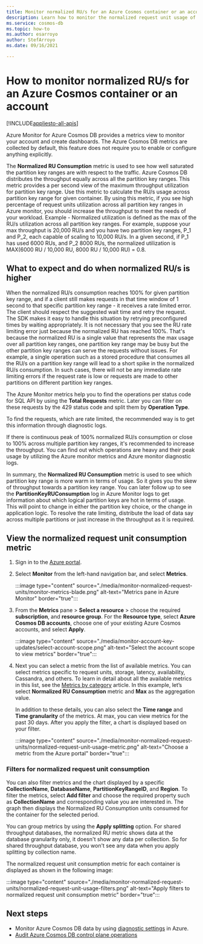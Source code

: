 ```yaml
---
title: Monitor normalized RU/s for an Azure Cosmos container or an account
description: Learn how to monitor the normalized request unit usage of an operation in Azure Cosmos DB. Owners of an Azure Cosmos DB account can understand which operations are consuming more request units. 
ms.service: cosmos-db
ms.topic: how-to
ms.author: esarroyo
author: StefArroyo 
ms.date: 09/16/2021

---
```


# How to monitor normalized RU/s for an Azure Cosmos container or an account
[!INCLUDE[appliesto-all-apis](includes/appliesto-all-apis.md)]

Azure Monitor for Azure Cosmos DB provides a metrics view to monitor your account and create dashboards. The Azure Cosmos DB metrics are collected by default, this feature does not require you to enable or configure anything explicitly.

The **Normalized RU Consumption** metric is used to see how well saturated the  partition key ranges are  with respect to the traffic. Azure Cosmos DB distributes the throughput equally across all the partition key ranges. This metric provides a per second view of the maximum throughput utilization for partition key range. Use this metric to calculate the RU/s usage across partition key range for given container. By using this metric, if you see high percentage of request units utilization across all partition key ranges in Azure monitor, you should increase the throughput to meet the needs of your workload. 
Example - Normalized utilization is defined as the max of the RU/s utilization across all partition key ranges. For example, suppose your max throughput is 20,000 RU/s and you have two   partition key ranges, P_1 and P_2, each capable of scaling to 10,000 RU/s. In a given second, if P_1 has used 6000 RUs, and P_2 8000 RUs, the normalized utilization is MAX(6000 RU / 10,000 RU, 8000 RU / 10,000 RU) = 0.8.

## What to expect and do when normalized RU/s is higher

When the normalized RU/s consumption reaches 100% for given partition key range, and if a client still makes requests in that time window of 1 second to that specific partition key range - it receives a rate limited error. The client should respect the suggested wait time and retry the request. The SDK makes it easy to handle this situation by retrying preconfigured times by waiting appropriately.  It is not necessary that you see the RU rate limiting error just because the normalized RU has reached 100%. That's because the normalized RU is a single value that represents the max usage over all partition key ranges, one partition key range may be busy but the other partition key ranges can serve the requests without issues. For example, a single operation such as a stored procedure that consumes all the RU/s on a partition key range will lead to a short spike in the normalized RU/s consumption. In such cases, there will not be any immediate rate limiting errors if the request rate is low or requests are made to other partitions on different partition key ranges. 

The Azure Monitor metrics help you to find the operations per status code for SQL API by using the **Total Requests** metric. Later you can filter on these requests by the 429 status code and split them by **Operation Type**.  

To find the requests, which are rate limited, the recommended way is to get this information through diagnostic logs.

If there is continuous peak of 100% normalized RU/s consumption or close to 100% across multiple partition key ranges, it's recommended to increase the throughput. You can find out which operations are heavy and their peak usage by utilizing the Azure monitor metrics and Azure monitor diagnostic logs.

In summary, the **Normalized RU Consumption** metric is  used to see which partition key range is more warm in terms of usage. So it gives you the skew of throughput towards a partition key range. You can later follow up to see the **PartitionKeyRUConsumption** log in Azure Monitor logs to get information about which logical partition keys are hot in terms of usage. This will point to change in either the partition key choice, or the change in application logic. To resolve the rate limiting, distribute the load of data say across multiple partitions or just increase in the throughput as it is required. 

## View the normalized request unit consumption metric

1. Sign in to the [Azure portal](https://portal.azure.com/).

2. Select **Monitor** from the left-hand navigation bar, and select **Metrics**.

   :::image type="content" source="./media/monitor-normalized-request-units/monitor-metrics-blade.png" alt-text="Metrics pane in Azure Monitor" border="true":::

3. From the **Metrics** pane > **Select a resource** > choose the required **subscription**, and **resource group**. For the **Resource type**, select **Azure Cosmos DB accounts**, choose one of your existing Azure Cosmos accounts, and select **Apply**.

   :::image type="content" source="./media/monitor-account-key-updates/select-account-scope.png" alt-text="Select the account scope to view metrics" border="true":::

4. Next you can select a metric from the list of available metrics. You can select metrics specific to request units, storage, latency, availability, Cassandra, and others. To learn in detail about all the available metrics in this list, see the [Metrics by category](monitor-cosmos-db-reference.md) article. In this example, let’s select **Normalized RU Consumption** metric and **Max** as the aggregation value.

   In addition to these details, you can also select the **Time range** and **Time granularity** of the metrics. At max, you can view metrics for the past 30 days.  After you apply the filter, a chart is displayed based on your filter.

   :::image type="content" source="./media/monitor-normalized-request-units/normalized-request-unit-usage-metric.png" alt-text="Choose a metric from the Azure portal" border="true":::

### Filters for normalized request unit consumption

You can also filter metrics and the chart displayed by a specific **CollectionName**, **DatabaseName**, **PartitionKeyRangeID**, and **Region**. To filter the metrics, select **Add filter** and choose the required property such as **CollectionName** and corresponding value you are interested in. The graph then displays the Normalized RU Consumption units consumed for the container for the selected period.  

You can group metrics by using the **Apply splitting** option. For shared throughput databases, the normalized RU metric shows data at the database granularity only, it doesn't show any data per collection. So for shared throughput database, you won't see any data when you apply splitting by collection name.

The normalized request unit consumption metric for each container is displayed as shown in the following image:

:::image type="content" source="./media/monitor-normalized-request-units/normalized-request-unit-usage-filters.png" alt-text="Apply filters to normalized request unit consumption metric" border="true":::

## Next steps

* Monitor Azure Cosmos DB data by using [diagnostic settings](cosmosdb-monitor-resource-logs.md) in Azure.
* [Audit Azure Cosmos DB control plane operations](audit-control-plane-logs.md)
